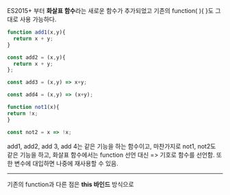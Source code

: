 ES2015+ 부터 **화살표 함수**라는 새로운 함수가 추가되었고 기존의 function( ){ }도 그대로 사용 가능하다.

```javascript
function add1(x,y){
  return x + y;
}

const add2 = (x,y){
  return x + y;
};

const add3 = (x,y) => x+y;

const add4 = (x,y) => (x+y);

function not1(x){
return !x;
}

const not2 = x => !x;
```

add1, add2, add 3, add 4는 같은 기능을 하는 함수이고, 마찬가지로 not1, not2도 같은 기능을 하고, 화살표 함수에서는 function 선언 대신 => 기호로 함수를 선언함. 또한 변수에 대입하면 나중에 재사용할 수 있음. 

------

기존의 function과 다른 점은 **this 바인드** 방식으로

